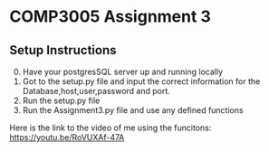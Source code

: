 # COMP3005 Assignment 3

## Setup Instructions

0. Have your postgresSQL server up and running locally
1. Got to the setup.py file and input the correct information for the Database,host,user,password and port.
2. Run the setup.py file
3. Run the Assignment3.py file and use any defined functions

Here is the link to the video of me using the funcitons:
https://youtu.be/RoVUXAf-47A